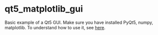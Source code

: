 # qt5_matplotlib_gui

Basic example of a Qt5 GUI.
Make sure you have installed PyQt5, numpy, matplotlib.
To understand how to use it, see <a href="http://ap.smu.ca/~castaned/python/2016/06/15/python_qt.html">here</a>.

